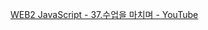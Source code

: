 [WEB2 JavaScript - 37.수업을 마치며 - YouTube](https://www.youtube.com/watch?v=BXdUSq8yhH4&list=PLuHgQVnccGMBB348PWRN0fREzYcYgFybf&index=37)